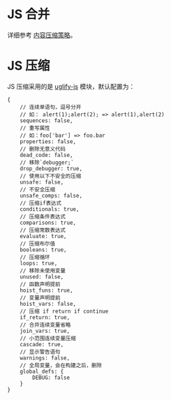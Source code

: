 # JS 合并

详细参考 [内容压缩策略](/introduction/content-compression.md)。


# JS 压缩

JS 压缩采用的是 [uglify-js](https://www.npmjs.com/package/uglify-js) 模块，默认配置为：

```
{
    // 连续单语句，逗号分开
    // 如： alert(1);alert(2); => alert(1),alert(2)
    sequences: false,
    // 重写属性
    // 如：foo['bar'] => foo.bar
    properties: false,
    // 删除无意义代码
    dead_code: false,
    // 移除`debugger;`
    drop_debugger: true,
    // 使用以下不安全的压缩
    unsafe: false,
    // 不安全压缩
    unsafe_comps: false,
    // 压缩if表达式
    conditionals: true,
    // 压缩条件表达式
    comparisons: true,
    // 压缩常数表达式
    evaluate: true,
    // 压缩布尔值
    booleans: true,
    // 压缩循环
    loops: true,
    // 移除未使用变量
    unused: false,
    // 函数声明提前
    hoist_funs: true,
    // 变量声明提前
    hoist_vars: false,
    // 压缩 if return if continue
    if_return: true,
    // 合并连续变量省略
    join_vars: true,
    // 小范围连续变量压缩
    cascade: true,
    // 显示警告语句
    warnings: false,
    // 全局变量，会在构建之后，删除
    global_defs: {
        DEBUG: false
    }
}
```
